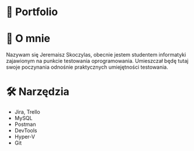 # 📘 Portfolio

# 👦 O mnie
Nazywam się Jeremaisz Skoczylas, obecnie jestem studentem informatyki zajawionym na punkcie testowania oprogramowania. Umieszczał będę tutaj swoje poczynania odnośnie praktycznych umiejętności testowania.

# 🛠 Narzędzia
- Jira, Trello
- MySQL
- Postman
- DevTools
- Hyper-V
- Git
